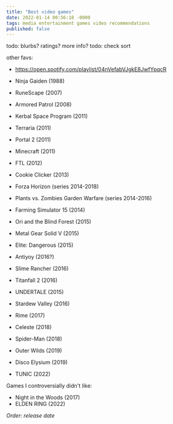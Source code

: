 ```yaml
---
title: "Best video games"
date: 2022-01-14 00:56:18 -0000
tags: media entertainment games video recommendations
published: false
---
```


todo: blurbs? ratings? more info?
todo: check sort

other favs: 
- https://open.spotify.com/playlist/04nVefabVJgkE8JwfYpqcR

- Ninja Gaiden (1988)
- RuneScape (2007)
- Armored Patrol (2008)
- Kerbal Space Program (2011)
- Terraria (2011)
- Portal 2 (2011)
- Minecraft (2011)
- FTL (2012)
- Cookie Clicker (2013)
- Forza Horizon (series 2014-2018)
- Plants vs. Zombies Garden Warfare (series 2014-2016)
- Farming Simulator 15 (2014)
- Ori and the Blind Forest (2015)
- Metal Gear Solid V (2015)
- Elite: Dangerous (2015)
- Antiyoy (2016?)
- Slime Rancher (2016)
- Titanfall 2 (2016)
- UNDERTALE (2015)
- Stardew Valley (2016)
- Rime (2017)
- Celeste (2018)
- Spider-Man (2018)
- Outer Wilds (2019)
- Disco Elysium (2019)
- TUNIC (2022)

Games I controversially didn't like:
- Night in the Woods (2017)
- ELDEN RING (2022)

*Order: release date*
